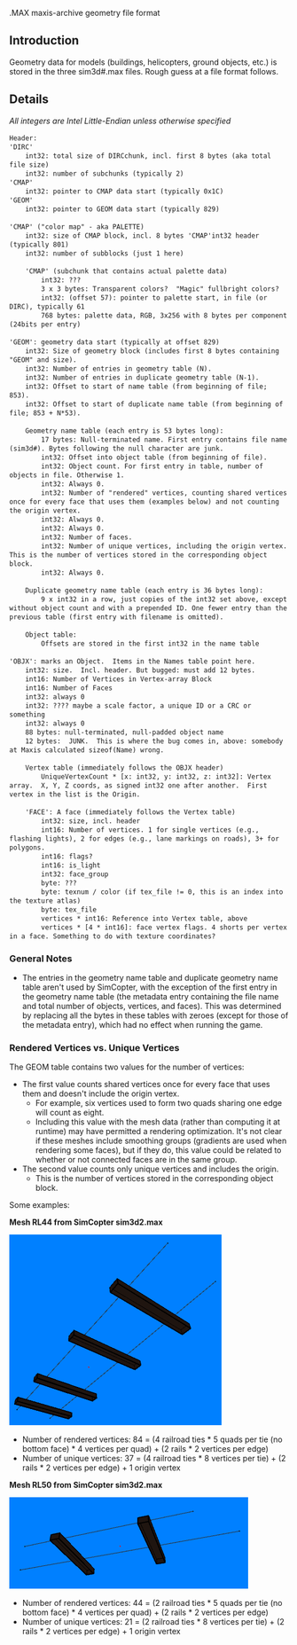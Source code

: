 .MAX maxis-archive geometry file format

## Introduction

Geometry data for models (buildings, helicopters, ground objects, etc.) is stored in the three sim3d#.max files. Rough guess at a file format follows.

## Details

*All integers are Intel Little-Endian unless otherwise specified*

```
Header:
'DIRC'
	int32: total size of DIRCchunk, incl. first 8 bytes (aka total file size)
	int32: number of subchunks (typically 2)
'CMAP'
	int32: pointer to CMAP data start (typically 0x1C)
'GEOM'
	int32: pointer to GEOM data start (typically 829)

'CMAP' ("color map" - aka PALETTE)
	int32: size of CMAP block, incl. 8 bytes 'CMAP'int32 header (typically 801)
	int32: number of subblocks (just 1 here)
	
	'CMAP' (subchunk that contains actual palette data)
		int32: ???
		3 x 3 bytes: Transparent colors?  "Magic" fullbright colors?
		int32: (offset 57): pointer to palette start, in file (or DIRC), typically 61
		768 bytes: palette data, RGB, 3x256 with 8 bytes per component (24bits per entry)

'GEOM': geometry data start (typically at offset 829)
	int32: Size of geometry block (includes first 8 bytes containing "GEOM" and size).
	int32: Number of entries in geometry table (N).
	int32: Number of entries in duplicate geometry table (N-1).
	int32: Offset to start of name table (from beginning of file; 853).
	int32: Offset to start of duplicate name table (from beginning of file; 853 + N*53).

	Geometry name table (each entry is 53 bytes long):
		17 bytes: Null-terminated name. First entry contains file name (sim3d#). Bytes following the null character are junk.
		int32: Offset into object table (from beginning of file).
		int32: Object count. For first entry in table, number of objects in file. Otherwise 1.
		int32: Always 0.
		int32: Number of "rendered" vertices, counting shared vertices once for every face that uses them (examples below) and not counting the origin vertex.
		int32: Always 0.
		int32: Always 0.
		int32: Number of faces.
		int32: Number of unique vertices, including the origin vertex. This is the number of vertices stored in the corresponding object block.
		int32: Always 0.

	Duplicate geometry name table (each entry is 36 bytes long):
		9 x int32 in a row, just copies of the int32 set above, except without object count and with a prepended ID. One fewer entry than the previous table (first entry with filename is omitted).

	Object table:
		Offsets are stored in the first int32 in the name table

'OBJX': marks an Object.  Items in the Names table point here.
	int32: size.  Incl. header. But bugged: must add 12 bytes.
	int16: Number of Vertices in Vertex-array Block
	int16: Number of Faces
	int32: always 0
	int32: ???? maybe a scale factor, a unique ID or a CRC or something
	int32: always 0
	88 bytes: null-terminated, null-padded object name
	12 bytes:  JUNK.  This is where the bug comes in, above: somebody at Maxis calculated sizeof(Name) wrong.

	Vertex table (immediately follows the OBJX header)
		UniqueVertexCount * [x: int32, y: int32, z: int32]: Vertex array.  X, Y, Z coords, as signed int32 one after another.  First vertex in the list is the Origin.

	'FACE': A face (immediately follows the Vertex table)
		int32: size, incl. header
		int16: Number of vertices. 1 for single vertices (e.g., flashing lights), 2 for edges (e.g., lane markings on roads), 3+ for polygons.
		int16: flags?
		int16: is_light
		int32: face_group
		byte: ???
		byte: texnum / color (if tex_file != 0, this is an index into the texture atlas)
		byte: tex_file
		vertices * int16: Reference into Vertex table, above
		vertices * [4 * int16]: face vertex flags. 4 shorts per vertex in a face. Something to do with texture coordinates?
```

### General Notes

* The entries in the geometry name table and duplicate geometry name table aren't used by SimCopter, with the exception of the first entry in the geometry name table (the metadata entry containing the file name and total number of objects, vertices, and faces). This was determined by replacing all the bytes in these tables with zeroes (except for those of the metadata entry), which had no effect when running the game.

### Rendered Vertices vs. Unique Vertices

The GEOM table contains two values for the number of vertices:
* The first value counts shared vertices once for every face that uses them and doesn't include the origin vertex.
  * For example, six vertices used to form two quads sharing one edge will count as eight.
  * Including this value with the mesh data (rather than computing it at runtime) may have permitted a rendering optimization. It's not clear if these meshes include smoothing groups (gradients are used when rendering some faces), but if they do, this value could be related to whether or not connected faces are in the same group.
* The second value counts only unique vertices and includes the origin.
  * This is the number of vertices stored in the corresponding object block.

Some examples:

**Mesh RL44 from SimCopter sim3d2.max**

![Mesh RL44 from SimCopter's sim3d2.max file.](images/simcopter_sim3d2_rl44.png)
* Number of rendered vertices: 84 = (4 railroad ties * 5 quads per tie (no bottom face) * 4 vertices per quad) + (2 rails * 2 vertices per edge)
* Number of unique vertices: 37 = (4 railroad ties * 8 vertices per tie) + (2 rails * 2 vertices per edge) + 1 origin vertex

**Mesh RL50 from SimCopter sim3d2.max**

![Mesh RL50 from SimCopter's sim3d2.max file.](images/simcopter_sim3d2_rl50.png)
* Number of rendered vertices: 44 = (2 railroad ties * 5 quads per tie (no bottom face) * 4 vertices per quad) + (2 rails * 2 vertices per edge)
* Number of unique vertices: 21 = (2 railroad ties * 8 vertices per tie) + (2 rails * 2 vertices per edge) + 1 origin vertex
